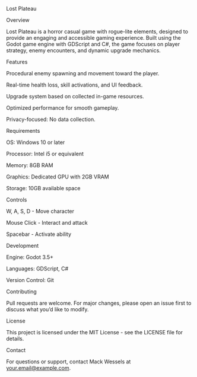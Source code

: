 Lost Plateau

Overview

Lost Plateau is a horror casual game with rogue-lite elements, designed to provide an engaging and accessible gaming experience. Built using the Godot game engine with GDScript and C#, the game focuses on player strategy, enemy encounters, and dynamic upgrade mechanics.

Features

Procedural enemy spawning and movement toward the player.

Real-time health loss, skill activations, and UI feedback.

Upgrade system based on collected in-game resources.

Optimized performance for smooth gameplay.

Privacy-focused: No data collection.

Requirements

OS: Windows 10 or later

Processor: Intel i5 or equivalent

Memory: 8GB RAM

Graphics: Dedicated GPU with 2GB VRAM

Storage: 10GB available space

Controls

W, A, S, D - Move character

Mouse Click - Interact and attack

Spacebar - Activate ability

Development

Engine: Godot 3.5+

Languages: GDScript, C#

Version Control: Git

Contributing

Pull requests are welcome. For major changes, please open an issue first to discuss what you’d like to modify.

License

This project is licensed under the MIT License - see the LICENSE file for details.

Contact

For questions or support, contact Mack Wessels at your.email@example.com.
